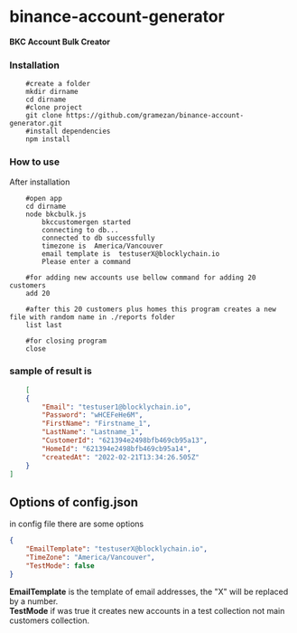 # binance-account-generator
**BKC Account Bulk Creator**


### Installation
```shell
    #create a folder
    mkdir dirname
    cd dirname
    #clone project
    git clone https://github.com/gramezan/binance-account-generator.git
    #install dependencies 
    npm install
```

### How to use
After installation
```shell
    #open app
    cd dirname
    node bkcbulk.js
        bkccustomergen started
        connecting to db...
        connected to db successfully
        timezone is  America/Vancouver
        email template is  testuserX@blocklychain.io
        Please enter a command
    
    #for adding new accounts use bellow command for adding 20 customers
    add 20
    
    #after this 20 customers plus homes this program creates a new file with random name in ./reports folder
    list last    
    
    #for closing program
    close
```

### sample of result is 
```json
    [
    {
        "Email": "testuser1@blocklychain.io",
        "Password": "wHCEFeHe6M",
        "FirstName": "Firstname_1",
        "LastName": "Lastname_1",
        "CustomerId": "621394e2498bfb469cb95a13",
        "HomeId": "621394e2498bfb469cb95a14",
        "createdAt": "2022-02-21T13:34:26.505Z"
    }
]
```

## Options of config.json
in config file there are some options
```json
{
    "EmailTemplate": "testuserX@blocklychain.io",
    "TimeZone": "America/Vancouver",
    "TestMode": false
}
```
**EmailTemplate** is the template of email addresses, the "X" will be replaced by a number.
<br>
**TestMode** if was true it creates new accounts in a test collection not main customers collection.
